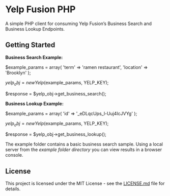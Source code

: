 # Yelp Fusion PHP

A simple PHP client for consuming Yelp Fusion’s Business Search and Business Lookup Endpoints. 

## Getting Started

**Business Search Example:**

$example_params = array(
	'term' => 'ramen restaurant',
	'location' => 'Brooklyn'
);

$yelp_obj = new Yelp($example_params, YELP_KEY);

$response = $yelp_obj->get_business_search();

**Business Lookup Example:**

$example_params = array(
	'id' => '_eDLqcUps_l-Uuj4lcJVYg'
);

$yelp_obj = new Yelp($example_params, YELP_KEY);

$response = $yelp_obj->get_business_lookup();

The example folder contains a basic business search sample.
Using a local server from the *example folder directory* you can view results in a browser console.

## License

This project is licensed under the MIT License - see the [LICENSE.md](LICENSE.md) file for details.
